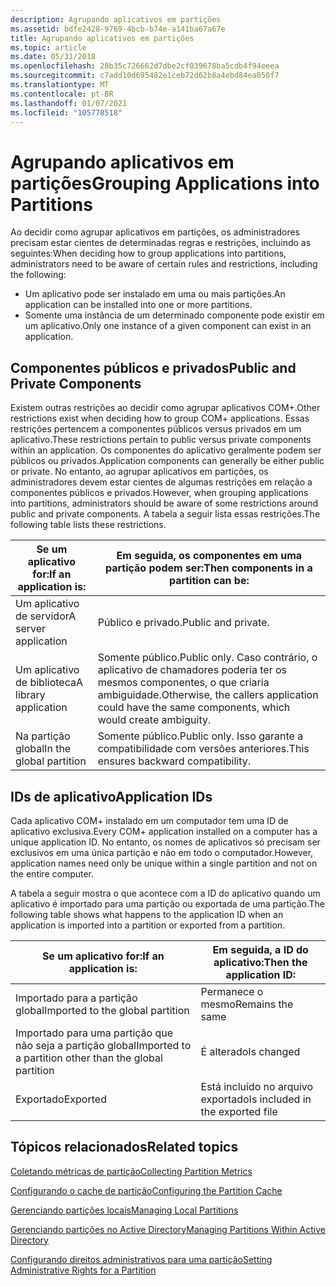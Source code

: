 ```yaml
---
description: Agrupando aplicativos em partições
ms.assetid: bdfe2428-9769-4bcb-b74e-a141ba67a67e
title: Agrupando aplicativos em partições
ms.topic: article
ms.date: 05/31/2018
ms.openlocfilehash: 28b35c726662d7dbe2cf039678ba5cdb4f94eeea
ms.sourcegitcommit: c7add10d695482e1ceb72d62b8a4ebd84ea050f7
ms.translationtype: MT
ms.contentlocale: pt-BR
ms.lasthandoff: 01/07/2021
ms.locfileid: "105778518"
---
```

# <a name="grouping-applications-into-partitions"></a><span data-ttu-id="a6bc2-103">Agrupando aplicativos em partições</span><span class="sxs-lookup"><span data-stu-id="a6bc2-103">Grouping Applications into Partitions</span></span>

<span data-ttu-id="a6bc2-104">Ao decidir como agrupar aplicativos em partições, os administradores precisam estar cientes de determinadas regras e restrições, incluindo as seguintes:</span><span class="sxs-lookup"><span data-stu-id="a6bc2-104">When deciding how to group applications into partitions, administrators need to be aware of certain rules and restrictions, including the following:</span></span>

-   <span data-ttu-id="a6bc2-105">Um aplicativo pode ser instalado em uma ou mais partições.</span><span class="sxs-lookup"><span data-stu-id="a6bc2-105">An application can be installed into one or more partitions.</span></span>
-   <span data-ttu-id="a6bc2-106">Somente uma instância de um determinado componente pode existir em um aplicativo.</span><span class="sxs-lookup"><span data-stu-id="a6bc2-106">Only one instance of a given component can exist in an application.</span></span>

## <a name="public-and-private-components"></a><span data-ttu-id="a6bc2-107">Componentes públicos e privados</span><span class="sxs-lookup"><span data-stu-id="a6bc2-107">Public and Private Components</span></span>

<span data-ttu-id="a6bc2-108">Existem outras restrições ao decidir como agrupar aplicativos COM+.</span><span class="sxs-lookup"><span data-stu-id="a6bc2-108">Other restrictions exist when deciding how to group COM+ applications.</span></span> <span data-ttu-id="a6bc2-109">Essas restrições pertencem a componentes públicos versus privados em um aplicativo.</span><span class="sxs-lookup"><span data-stu-id="a6bc2-109">These restrictions pertain to public versus private components within an application.</span></span> <span data-ttu-id="a6bc2-110">Os componentes do aplicativo geralmente podem ser públicos ou privados.</span><span class="sxs-lookup"><span data-stu-id="a6bc2-110">Application components can generally be either public or private.</span></span> <span data-ttu-id="a6bc2-111">No entanto, ao agrupar aplicativos em partições, os administradores devem estar cientes de algumas restrições em relação a componentes públicos e privados.</span><span class="sxs-lookup"><span data-stu-id="a6bc2-111">However, when grouping applications into partitions, administrators should be aware of some restrictions around public and private components.</span></span> <span data-ttu-id="a6bc2-112">A tabela a seguir lista essas restrições.</span><span class="sxs-lookup"><span data-stu-id="a6bc2-112">The following table lists these restrictions.</span></span>



| <span data-ttu-id="a6bc2-113">Se um aplicativo for:</span><span class="sxs-lookup"><span data-stu-id="a6bc2-113">If an application is:</span></span>              | <span data-ttu-id="a6bc2-114">Em seguida, os componentes em uma partição podem ser:</span><span class="sxs-lookup"><span data-stu-id="a6bc2-114">Then components in a partition can be:</span></span>                                                                                   |
|------------------------------------|--------------------------------------------------------------------------------------------------------------------------|
| <span data-ttu-id="a6bc2-115">Um aplicativo de servidor</span><span class="sxs-lookup"><span data-stu-id="a6bc2-115">A server application</span></span><br/>    | <span data-ttu-id="a6bc2-116">Público e privado.</span><span class="sxs-lookup"><span data-stu-id="a6bc2-116">Public and private.</span></span><br/>                                                                                           |
| <span data-ttu-id="a6bc2-117">Um aplicativo de biblioteca</span><span class="sxs-lookup"><span data-stu-id="a6bc2-117">A library application</span></span><br/>   | <span data-ttu-id="a6bc2-118">Somente público.</span><span class="sxs-lookup"><span data-stu-id="a6bc2-118">Public only.</span></span> <span data-ttu-id="a6bc2-119">Caso contrário, o aplicativo de chamadores poderia ter os mesmos componentes, o que criaria ambiguidade.</span><span class="sxs-lookup"><span data-stu-id="a6bc2-119">Otherwise, the callers application could have the same components, which would create ambiguity.</span></span><br/> |
| <span data-ttu-id="a6bc2-120">Na partição global</span><span class="sxs-lookup"><span data-stu-id="a6bc2-120">In the global partition</span></span><br/> | <span data-ttu-id="a6bc2-121">Somente público.</span><span class="sxs-lookup"><span data-stu-id="a6bc2-121">Public only.</span></span> <span data-ttu-id="a6bc2-122">Isso garante a compatibilidade com versões anteriores.</span><span class="sxs-lookup"><span data-stu-id="a6bc2-122">This ensures backward compatibility.</span></span><br/>                                                             |



 

## <a name="application-ids"></a><span data-ttu-id="a6bc2-123">IDs de aplicativo</span><span class="sxs-lookup"><span data-stu-id="a6bc2-123">Application IDs</span></span>

<span data-ttu-id="a6bc2-124">Cada aplicativo COM+ instalado em um computador tem uma ID de aplicativo exclusiva.</span><span class="sxs-lookup"><span data-stu-id="a6bc2-124">Every COM+ application installed on a computer has a unique application ID.</span></span> <span data-ttu-id="a6bc2-125">No entanto, os nomes de aplicativos só precisam ser exclusivos em uma única partição e não em todo o computador.</span><span class="sxs-lookup"><span data-stu-id="a6bc2-125">However, application names need only be unique within a single partition and not on the entire computer.</span></span>

<span data-ttu-id="a6bc2-126">A tabela a seguir mostra o que acontece com a ID do aplicativo quando um aplicativo é importado para uma partição ou exportada de uma partição.</span><span class="sxs-lookup"><span data-stu-id="a6bc2-126">The following table shows what happens to the application ID when an application is imported into a partition or exported from a partition.</span></span>



| <span data-ttu-id="a6bc2-127">Se um aplicativo for:</span><span class="sxs-lookup"><span data-stu-id="a6bc2-127">If an application is:</span></span>                                              | <span data-ttu-id="a6bc2-128">Em seguida, a ID do aplicativo:</span><span class="sxs-lookup"><span data-stu-id="a6bc2-128">Then the application ID:</span></span>                    |
|--------------------------------------------------------------------|---------------------------------------------|
| <span data-ttu-id="a6bc2-129">Importado para a partição global</span><span class="sxs-lookup"><span data-stu-id="a6bc2-129">Imported to the global partition</span></span><br/>                        | <span data-ttu-id="a6bc2-130">Permanece o mesmo</span><span class="sxs-lookup"><span data-stu-id="a6bc2-130">Remains the same</span></span><br/>                 |
| <span data-ttu-id="a6bc2-131">Importado para uma partição que não seja a partição global</span><span class="sxs-lookup"><span data-stu-id="a6bc2-131">Imported to a partition other than the global partition</span></span><br/> | <span data-ttu-id="a6bc2-132">É alterado</span><span class="sxs-lookup"><span data-stu-id="a6bc2-132">Is changed</span></span><br/>                       |
| <span data-ttu-id="a6bc2-133">Exportado</span><span class="sxs-lookup"><span data-stu-id="a6bc2-133">Exported</span></span><br/>                                                | <span data-ttu-id="a6bc2-134">Está incluído no arquivo exportado</span><span class="sxs-lookup"><span data-stu-id="a6bc2-134">Is included in the exported file</span></span><br/> |



 

## <a name="related-topics"></a><span data-ttu-id="a6bc2-135">Tópicos relacionados</span><span class="sxs-lookup"><span data-stu-id="a6bc2-135">Related topics</span></span>

<dl> <dt>

[<span data-ttu-id="a6bc2-136">Coletando métricas de partição</span><span class="sxs-lookup"><span data-stu-id="a6bc2-136">Collecting Partition Metrics</span></span>](collecting-partition-metrics.md)
</dt> <dt>

[<span data-ttu-id="a6bc2-137">Configurando o cache de partição</span><span class="sxs-lookup"><span data-stu-id="a6bc2-137">Configuring the Partition Cache</span></span>](configuring-the-partition-cache.md)
</dt> <dt>

[<span data-ttu-id="a6bc2-138">Gerenciando partições locais</span><span class="sxs-lookup"><span data-stu-id="a6bc2-138">Managing Local Partitions</span></span>](managing-local-partitions.md)
</dt> <dt>

[<span data-ttu-id="a6bc2-139">Gerenciando partições no Active Directory</span><span class="sxs-lookup"><span data-stu-id="a6bc2-139">Managing Partitions Within Active Directory</span></span>](managing-partitions-within-active-directory.md)
</dt> <dt>

[<span data-ttu-id="a6bc2-140">Configurando direitos administrativos para uma partição</span><span class="sxs-lookup"><span data-stu-id="a6bc2-140">Setting Administrative Rights for a Partition</span></span>](setting-administrative-rights-for-a-partition.md)
</dt> </dl>

 

 




